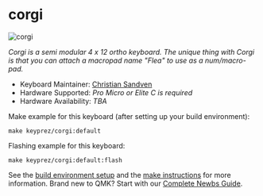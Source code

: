 # corgi

![corgi](https://i.imgur.com/XctcpVr.jpeg)

*Corgi is a semi modular 4 x 12 ortho keyboard. The unique thing with Corgi is that you can attach a macropad name "Flea" to use as a num/macro-pad.*

* Keyboard Maintainer: [Christian Sandven](https://github.com/csandven)
* Hardware Supported: *Pro Micro or Elite C is required*
* Hardware Availability: *TBA*

Make example for this keyboard (after setting up your build environment):

    make keyprez/corgi:default

Flashing example for this keyboard:

    make keyprez/corgi:default:flash

See the [build environment setup](https://docs.qmk.fm/#/getting_started_build_tools) and the [make instructions](https://docs.qmk.fm/#/getting_started_make_guide) for more information. Brand new to QMK? Start with our [Complete Newbs Guide](https://docs.qmk.fm/#/newbs).
